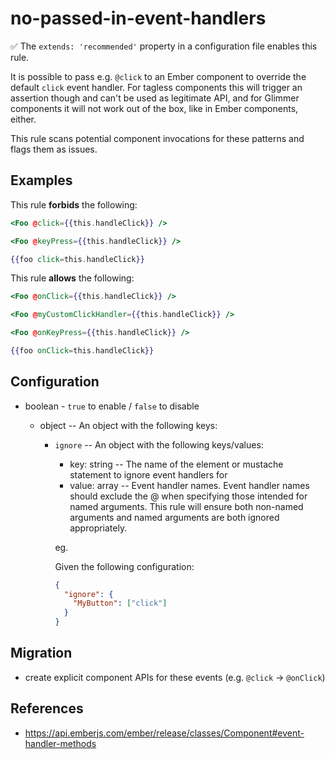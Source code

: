 # no-passed-in-event-handlers

:white_check_mark: The `extends: 'recommended'` property in a configuration file enables this rule.

It is possible to pass e.g. `@click` to an Ember component to override the
default `click` event handler. For tagless components this will trigger an
assertion though and can't be used as legitimate API, and for Glimmer
components it will not work out of the box, like in Ember components, either.

This rule scans potential component invocations for these patterns and flags
them as issues.

## Examples

This rule **forbids** the following:

```hbs
<Foo @click={{this.handleClick}} />
```

```hbs
<Foo @keyPress={{this.handleClick}} />
```

```hbs
{{foo click=this.handleClick}}
```

This rule **allows** the following:

```hbs
<Foo @onClick={{this.handleClick}} />
```

```hbs
<Foo @myCustomClickHandler={{this.handleClick}} />
```

```hbs
<Foo @onKeyPress={{this.handleClick}} />
```

```hbs
{{foo onClick=this.handleClick}}
```

## Configuration

- boolean - `true` to enable / `false` to disable

  - object -- An object with the following keys:

    - `ignore` -- An object with the following keys/values:

      - key: string -- The name of the element or mustache statement to ignore event handlers for
      - value: array -- Event handler names. Event handler names should exclude the @ when specifying those intended for named arguments. This rule will ensure both non-named arguments and named arguments are both ignored appropriately.

      eg.

      Given the following configuration:

      ```json
      {
        "ignore": {
          "MyButton": ["click"]
        }
      }
      ```

## Migration

- create explicit component APIs for these events (e.g. `@click` -> `@onClick`)

## References

- <https://api.emberjs.com/ember/release/classes/Component#event-handler-methods>
